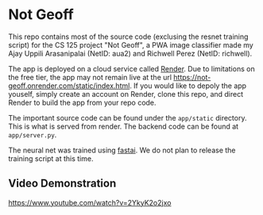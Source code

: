 # Not Geoff

This repo contains most of the source code (exclusing the resnet training script) for the CS 125 project "Not Geoff", a PWA image classifier made my Ajay Uppili Arasanipalai (NetID: aua2) and Richwell Perez (NetID: richwell).

The app is deployed on a cloud service called [Render](https://render.com/). Due to limitations on the free tier, the app may not remain live at the url https://not-geoff.onrender.com/static/index.html. If you would like to depoly the app youself, simply create an account on Render, clone this repo, and direct Render to build the app from your repo code.

The important source code can be found under the `app/static` directory. This is what is served from render. The backend code can be found at `app/server.py`.

The neural net was trained using [fastai](https://docs.fast.ai/). We do not plan to release the training script at this time.

## Video Demonstration
https://www.youtube.com/watch?v=2YkyK2o2jxo
